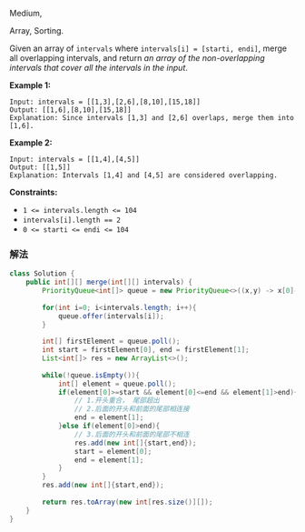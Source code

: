 Medium,  

Array, Sorting.

Given an array of `intervals` where `intervals[i] = [starti, endi]`, merge all overlapping intervals, and return *an array of the non-overlapping intervals that cover all the intervals in the input*.

**Example 1:**

```
Input: intervals = [[1,3],[2,6],[8,10],[15,18]]
Output: [[1,6],[8,10],[15,18]]
Explanation: Since intervals [1,3] and [2,6] overlaps, merge them into [1,6].

```

**Example 2:**

```
Input: intervals = [[1,4],[4,5]]
Output: [[1,5]]
Explanation: Intervals [1,4] and [4,5] are considered overlapping.

```

**Constraints:**

- `1 <= intervals.length <= 104`
- `intervals[i].length == 2`
- `0 <= starti <= endi <= 104`

### 解法

```java
class Solution {
    public int[][] merge(int[][] intervals) {
        PriorityQueue<int[]> queue = new PriorityQueue<>((x,y) -> x[0]-y[0]);
        
        for(int i=0; i<intervals.length; i++){
            queue.offer(intervals[i]);
        }
        
        int[] firstElement = queue.poll();
        int start = firstElement[0], end = firstElement[1];
        List<int[]> res = new ArrayList<>();
        
        while(!queue.isEmpty()){
            int[] element = queue.poll();
            if(element[0]>=start && element[0]<=end && element[1]>end){
                // 1.开头重合， 尾部超出
                // 2.后面的开头和前面的尾部相连接
                end = element[1];
            }else if(element[0]>end){
                // 3.后面的开头和前面的尾部不相连
                res.add(new int[]{start,end});
                start = element[0];
                end = element[1];
            }
        }
        res.add(new int[]{start,end});
        
        return res.toArray(new int[res.size()][]);
    }
}
```